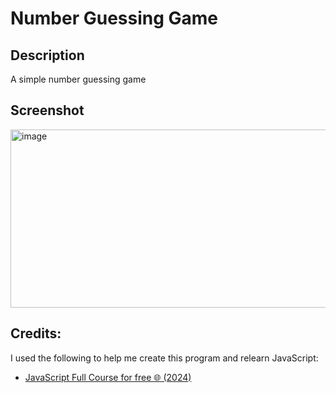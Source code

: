 # Number Guessing Game

## Description
A simple number guessing game

## Screenshot
<img width="550" height="285" alt="image" src="https://github.com/user-attachments/assets/6897ea67-52f6-4d31-b8f5-c67b8c9032d2" />

## Credits:
I used the following to help me create this program and relearn JavaScript:
* [JavaScript Full Course for free 🌐 (2024)](https://www.youtube.com/watch?v=lfmg-EJ8gm4)

